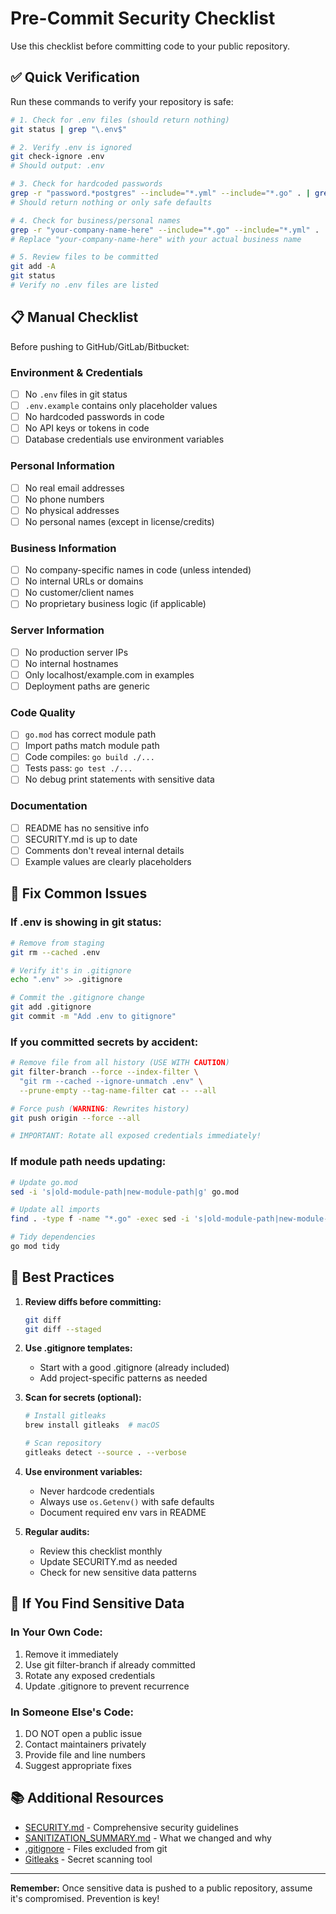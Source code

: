 # Pre-Commit Security Checklist

Use this checklist before committing code to your public repository.

## ✅ Quick Verification

Run these commands to verify your repository is safe:

```bash
# 1. Check for .env files (should return nothing)
git status | grep "\.env$"

# 2. Verify .env is ignored
git check-ignore .env
# Should output: .env

# 3. Check for hardcoded passwords
grep -r "password.*postgres" --include="*.yml" --include="*.go" . | grep -v "changeme\|your_secure\|:-"
# Should return nothing or only safe defaults

# 4. Check for business/personal names
grep -r "your-company-name-here" --include="*.go" --include="*.yml" .
# Replace "your-company-name-here" with your actual business name

# 5. Review files to be committed
git add -A
git status
# Verify no .env files are listed
```

## 📋 Manual Checklist

Before pushing to GitHub/GitLab/Bitbucket:

### Environment & Credentials
- [ ] No `.env` files in git status
- [ ] `.env.example` contains only placeholder values
- [ ] No hardcoded passwords in code
- [ ] No API keys or tokens in code
- [ ] Database credentials use environment variables

### Personal Information
- [ ] No real email addresses
- [ ] No phone numbers
- [ ] No physical addresses
- [ ] No personal names (except in license/credits)

### Business Information
- [ ] No company-specific names in code (unless intended)
- [ ] No internal URLs or domains
- [ ] No customer/client names
- [ ] No proprietary business logic (if applicable)

### Server Information
- [ ] No production server IPs
- [ ] No internal hostnames
- [ ] Only localhost/example.com in examples
- [ ] Deployment paths are generic

### Code Quality
- [ ] `go.mod` has correct module path
- [ ] Import paths match module path
- [ ] Code compiles: `go build ./...`
- [ ] Tests pass: `go test ./...`
- [ ] No debug print statements with sensitive data

### Documentation
- [ ] README has no sensitive info
- [ ] SECURITY.md is up to date
- [ ] Comments don't reveal internal details
- [ ] Example values are clearly placeholders

## 🔧 Fix Common Issues

### If .env is showing in git status:

```bash
# Remove from staging
git rm --cached .env

# Verify it's in .gitignore
echo ".env" >> .gitignore

# Commit the .gitignore change
git add .gitignore
git commit -m "Add .env to gitignore"
```

### If you committed secrets by accident:

```bash
# Remove file from all history (USE WITH CAUTION)
git filter-branch --force --index-filter \
  "git rm --cached --ignore-unmatch .env" \
  --prune-empty --tag-name-filter cat -- --all

# Force push (WARNING: Rewrites history)
git push origin --force --all

# IMPORTANT: Rotate all exposed credentials immediately!
```

### If module path needs updating:

```bash
# Update go.mod
sed -i 's|old-module-path|new-module-path|g' go.mod

# Update all imports
find . -type f -name "*.go" -exec sed -i 's|old-module-path|new-module-path|g' {} +

# Tidy dependencies
go mod tidy
```

## 🎯 Best Practices

1. **Review diffs before committing:**
   ```bash
   git diff
   git diff --staged
   ```

2. **Use .gitignore templates:**
   - Start with a good .gitignore (already included)
   - Add project-specific patterns as needed

3. **Scan for secrets (optional):**
   ```bash
   # Install gitleaks
   brew install gitleaks  # macOS

   # Scan repository
   gitleaks detect --source . --verbose
   ```

4. **Use environment variables:**
   - Never hardcode credentials
   - Always use `os.Getenv()` with safe defaults
   - Document required env vars in README

5. **Regular audits:**
   - Review this checklist monthly
   - Update SECURITY.md as needed
   - Check for new sensitive data patterns

## 🚨 If You Find Sensitive Data

### In Your Own Code:
1. Remove it immediately
2. Use git filter-branch if already committed
3. Rotate any exposed credentials
4. Update .gitignore to prevent recurrence

### In Someone Else's Code:
1. DO NOT open a public issue
2. Contact maintainers privately
3. Provide file and line numbers
4. Suggest appropriate fixes

## 📚 Additional Resources

- [SECURITY.md](./SECURITY.md) - Comprehensive security guidelines
- [SANITIZATION_SUMMARY.md](./SANITIZATION_SUMMARY.md) - What we changed and why
- [.gitignore](./.gitignore) - Files excluded from git
- [Gitleaks](https://github.com/gitleaks/gitleaks) - Secret scanning tool

---

**Remember:** Once sensitive data is pushed to a public repository, assume it's compromised. Prevention is key!
